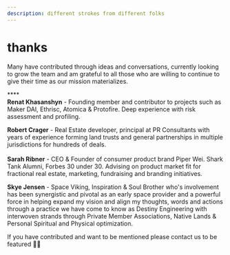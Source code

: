 ```yaml
---
description: different strokes from different folks
---
```


# thanks

Many have contributed through ideas and conversations, currently looking to grow the team and am grateful to all those who are willing to continue to give their time as our mission materializes.

****\
**Renat Khasanshyn** - Founding member and contributor to projects such as Maker DAI, Ethrisc, Atomica & Protofire. Deep experience with risk assessment and profiling.&#x20;

**Robert Crager** - Real Estate developer, principal at PR Consultants with years of experience forming land trusts and general partnerships in multiple jurisdictions for hundreds of deals.\
\
**Sarah Ribner** - CEO & Founder of consumer product brand Piper Wei.  Shark Tank Alumni, Forbes 30 under 30.  Advising on product market fit for fractional real estate, marketing, fundraising and branding initiatives.

**Skye Jensen** - Space Viking, Inspiration & Soul Brother who's involvement has been synergistic  and pivotal as an early space provider and a powerful force in helping expand my vision and align my thoughts, words and actions through a practice we have come to know as Destiny Engineering with interwoven strands through Private Member Associations, Native Lands & Personal Spiritual and Physical optimization.

If you have contributed and want to be mentioned please contact us to be featured 🙏🏼




